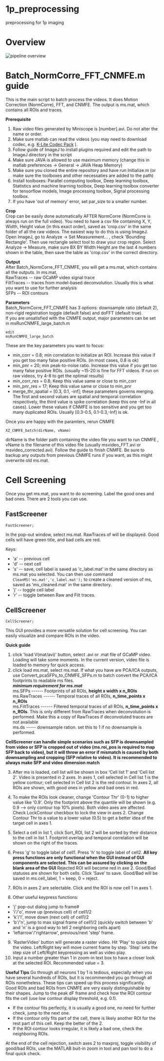 # 1p_preprocessing
preprocessing for 1p imaging
# Overview ##
![pipeline overview](https://github.com/hsingchien/1p_preprocessing/blob/master/pipeline_overview.png)

# Batch_NormCorre_FFT_CNMFE.m guide ##
This is the main script to batch process the videos. It does Motion Correction (NormCorre), FFT, and CNMFE. The output is ms.mat, which contains all ROIs and traces. 

**Prerequisite**
1. Raw video files generated by Miniscope is [number].avi. Do not alter the name or order.
2. Make sure matlab can read the videos (you may need to download codec, e.g. [K-Lite Codec Pack](https://codecguide.com/download_kl.htm) ). 
3. Follow guide of ImageJ to install plugins required and edit the path to ImageJ directory in the script
4. Make sure JAVA is allowed to use maximum memory (change this in matlab preferences -> General -> JAVA Heap Memory)
5. Make sure you cloned the entire repository and have run Initialize.m (or make sure the toolboxes and other necessaties are added to the path)
6. Install toolboxes: Parallel computing toolbox, Deep learning toolbox, Statistics and machine learning toolbox, Deep learning toolbox converter for tensorflow models, Image processing toolbox, Signal processing toolbox.
7. If you have 'out of memory' error, set par_size to a smaller number.

**Crop**  
Crop can be easily done automatically AFTER NormCorre (NormCorre is always run on the full video). You need to have a csv file containing X, Y, Width, Height value (in this exact order), saved as 'crop.csv' in the same folder of all the raw videos. The easiest way to do this is using ImageJ. Open ImageJ, go to Analyze -> Set Measurement... , check 'Bounding Rectangle'. Then use rectangle select tool to draw your crop region. Select Analyze -> Measure, make sure BX BY Width Height are the last 4 numbers shown in the table, then save the table as 'crop.csv' in the correct directory. 

**Output**  
After Batch_NormCorre_FFT_CNMFE, you will get a ms.mat, which contains all the outputs. In ms.mat,  
RawTraces -- raw GCaMP video signal trace  
FiltTraces -- traces from model-based deconvolution. Usually this is what you want to use for further analysis  
SFPs -- ROI contours  

**Parameters**   
Batch_NormCorre_FFT_CNMFE has 3 options: downsample ratio (default 2), non-rigid registration toggle (default false) and doFFT (default true).  
If you are unsatisfied with the CNMFE output, major parameters can be set in msRunCNMFE_large_batch.m <p><code>edit msRunCNMFE_large_batch</code></p>
These are the key parameters you want to focus:
- min_corr = 0.8; min correlation to initialize an ROI. Increase this value if you get too many false positive ROIs. (in most cases, 0.8 is ok)
- min_pnr = 20; min peak-to-noise ratio. Increase this value if you get too many false positive ROIs. (usually ~15-20 is fine for FFT videos. If run on raw videos, try 4-8 to get the optimal results)
- min_corr_res = 0.8; Keep this value same or close to min_corr
- min_pnr_res = 17; Keep this value same or close to min_pnr
- merge_thr_spatial = [0.3, 0.1, -inf]; these parameters governs merging. The first and second values are spatial and temporal correlation respectively, the third value is spike correlation (keep this one -Inf in all cases). Lower these values if CNMFE is too sensitive and you get too many duplicated ROIs. Usually [0.3-0.5, 0.1-0.3,-Inf] is ok.   

Once you are happy with the paramters, rerun CNMFE <p><code>XZ_CNMFE_batch(dirName, vName)</code></p> dirName is the folder path containing the video file you want to run CNMFE , vName is the filename of this video file (usually msvideo_FFT.avi or msvideo_corrected.avi). Follow the guide to finish CNMFE. Be sure to backup any outputs from previous CNMFE runs if you want, as this might overwrite old ms.mat. 

# Cell Screening ##
Once you get ms.mat, you want to do screening. Label the good ones and bad ones.
There are 2 tools you can use.
## FastScreener
<p><code>FastScreener;</code></p>
In the pop-out window, select ms.mat. RawTraces of will be displayed. Good cells will have green title, and bad cells are red.


Keys: 
- 'a' -- previous cell    
- 'd' -- next cell    
- 's' -- save, cell label is saved as 'c_label.mat' in the same directory as ms.mat you selected. You can then use command <code>CleanMS('ms.mat','c_label.mat');</code> to create a cleaned version of ms, saved as 'ms_cleaned.mat' in the same directory.   
- 'j' -- toggle cell label 
- 'r' -- toggle between Raw and Filt traces.   

## CellScreener
<p><code>CellScreener;</code></p>
This GUI provides a more versatile solution for cell screening. You can easily visualize and compare ROIs in the video.    

**Quick guide**  
1. click 'load V(mat/avi)' button, select .avi or .mat file of GCaMP video. Loading will take some moments. In the current version, video file is loaded to memory for quick access.  
2. click load ms.mat, select ms.mat. If what you have are PCA/ICA outputs, use Convert_pcaSFPs_to_CNMFE_SFPs.m to batch convert the PCA/ICA footprints to readable ms files.   
***minimum requirement for ms.mat***  
ms.SFPs ------ Footprints of all ROIs, **height x width x n_ROIs**  
ms.RawTraces ------ Temporal traces of all ROIs, **n_time_points x n_ROIs**  
ms.FiltTraces ------ Filtered temporal traces of all ROIs, **n_time_points x n_ROIs**. This is only different from RawTraces when deconvolution is performed. Make this a copy of RawTraces if deconvoluted traces are not available  
ms.ds ----- downsample ration. set this to 1 if no downsample is performed.   

**CellScreener can handle simple scenarios such as SFP is downsampled from video or SFP is cropped out of video (ms.roi_pos is required to map SFP back to video), but it will throw an error if mismatch is caused by both downsampling and cropping (SFP relative to video). It is recommended to always make SFP and video dimension match**  

3. After ms is loaded, cell list will be shown in box 'Cell list 1' and 'Cell list 2'. Video is presented in 2 axes. In axes 1, cell selected in Cell list 1 is the yellow contour; cell selected in Cell list 2 is the red contour. In axes 2, all ROIs are shown, with good ones in yellow and bad ones in red.  

4. To make the ROIs look cleaner, change 'Contour Thr' (0-1) to higher value like '0.9'. Only the footprint above the quantile will be shown (e.g. 0.9 --> only contour top 10% pixels). Both video axes are affected. Check LockContour checkbox to lock the view in axes 2. Change Contour Thr to a value to a lower value (0.5) to get a better idea of the target cell in axes 1.  

5. Select a cell in list 1, click Sort_ROI, list 2 will be sorted by their distance to the cell in list 1. Footprint overlap and temporal correlation will be shown on the right of the traces. 

6. Press 'g' to toggle label of cell1. Press 'h' to toggle label of cell2. **All key press functions are only functional when the GUI instead of GUI components are selected. This can be assured by clicking on the blank area of the GUI** Rejected ROI will become red in axe 2. Good/Bad statuses are shown for both cells. Click 'Save' to save. Good/Bad will be saved in ms.cell_label, 1 = keep, 0 = reject.
7. ROIs in axes 2 are selectable. Click and the ROI is now cell 1 in axes 1. 
8.  Other useful keypress functions:  
- 'j' pop-out dialog jump to frame#  
- 'i'/'o', move up (previous cell) of cell1/2
- 'k'/'l', move down (next cell) of cell1/2
- 'b'/'n', jump to max signal frame of cell1/2 (quickly switch between 'b' and 'n' is a good way to tell 2 neighboring cells apart)
- 'leftarrow'/'rightarrow', previous/next 'step' frame.
9. 'RasterVideo' button will generate a raster video. Hit 'Play' to quick play the video. Left/Right key will move current frame by step. 'Step' sets the step size of Left/Right keypressing as well as video play.
10. Input a number greater than 1 in zoom-in text box to have a closer look at the selected ROI. Recommended value = 3. 

**Useful Tips**
Go through all neurons 1 by 1 is tedious, especially when you have several hundreds of ROIs, but it is recommended you go through all ROIs nonetheless. These tips can speed up this process significantly.  
Good ROIs and bad ROIs from CNMFE are very easily distinguishable by their shapes. Jump to the peak dF frame and check how the ROI contour fits the cell (use low contour display threshold, e.g. 0.1). 
* If the contour fits perfectly, it is usually a good one, no need for further check, jump to the next one. 
* If the contour only fits part of the cell, there is likely another ROI for the rest part of this cell. Keep the better of the 2. 
* If the ROI contour looks irregular, it is likely a bad one, check the neighboring ROIs.


At the end of the cell rejection, switch axes 2 to maxproj, toggle visibility of good/bad ROIs, use the MATLAB buit-in zoom in tool and pan tool to do a final quick check. 


 
